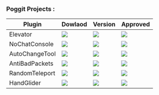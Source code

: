 ### Poggit Projects : 

| Plugin | Dowlaod | Version | Approved |
| ------ | ------ | ------ | ------ |
| Elevator | [![](https://poggit.pmmp.io/shield.dl.total/CustomElevator)](https://poggit.pmmp.io/p/CustomElevator) | [![](https://poggit.pmmp.io/shield.api/CustomElevator)](https://poggit.pmmp.io/p/CustomElevator) | [![](https://poggit.pmmp.io/shield.state/CustomElevator)](https://poggit.pmmp.io/p/CustomElevator) |
| NoChatConsole | [![](https://poggit.pmmp.io/shield.dl.total/noChatConsole)](https://poggit.pmmp.io/p/noChatConsole) | [![](https://poggit.pmmp.io/shield.api/noChatConsole)](https://poggit.pmmp.io/p/noChatConsole) | [![](https://poggit.pmmp.io/shield.state/CustomElevator)](https://poggit.pmmp.io/p/CustomElevator) | 
| AutoChangeTool | [![](https://poggit.pmmp.io/shield.dl.total/AutoChangeTool)](https://poggit.pmmp.io/p/AutoChangeTool) | [![](https://poggit.pmmp.io/shield.api/AutoChangeTool)](https://poggit.pmmp.io/p/AutoChangeTool) | [![](https://poggit.pmmp.io/shield.state/AutoChangeTool)](https://poggit.pmmp.io/p/AutoChangeTool) | 
| AntiBadPackets | [![](https://poggit.pmmp.io/shield.dl.total/AntiBadPackets)](https://poggit.pmmp.io/p/AntiBadPackets) | [![](https://poggit.pmmp.io/shield.api/AntiBadPackets)](https://poggit.pmmp.io/p/AntiBadPackets) | [![](https://poggit.pmmp.io/shield.state/AntiBadPackets)](https://poggit.pmmp.io/p/AntiBadPackets) | 
| RandomTeleport | [![](https://poggit.pmmp.io/shield.dl.total/RandomTeleport)](https://poggit.pmmp.io/p/RandomTeleport) | [![](https://poggit.pmmp.io/shield.api/RandomTeleport)](https://poggit.pmmp.io/p/RandomTeleport) | [![](https://poggit.pmmp.io/shield.state/RandomTeleport)](https://poggit.pmmp.io/p/RandomTeleport) |
| HandGlider | [![](https://poggit.pmmp.io/shield.dl.total/HandGlider)](https://poggit.pmmp.io/p/HandGlider) | [![](https://poggit.pmmp.io/shield.api/HandGlider)](https://poggit.pmmp.io/p/HandGlider) | [![](https://poggit.pmmp.io/shield.state/HandGlider)](https://poggit.pmmp.io/p/HandGlider) |





